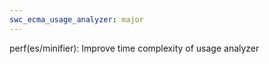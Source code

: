 ```yaml
---
swc_ecma_usage_analyzer: major
---
```


perf(es/minifier): Improve time complexity of usage analyzer
